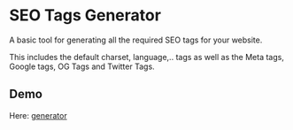 # SEO Tags Generator

A basic tool for generating all the required SEO tags for your website.

This includes the default charset, language,.. tags as well as the Meta tags, Google tags, OG Tags and Twitter Tags.

## Demo

Here: [generator](https://bertmaurau.be/projects/seo-tags-generator-animator/)




